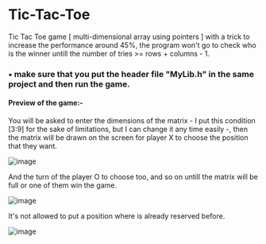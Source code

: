 # Tic-Tac-Toe
Tic Tac Toe game [ multi-dimensional array using pointers ] with a trick to increase the performance around 45%, the program won't go to check who is the winner untill the number of tries >= rows + columns - 1.

### • make sure that you put the header file "MyLib.h" in the same project and then run the game.

#### Preview of the game:-

You will be asked to enter the dimensions of the matrix - I put this condition [3:9] for the sake of limitations, but I can change it any time easily -, then the matrix will be drawn on the screen for player X to choose the position that they want.

![image](https://user-images.githubusercontent.com/16564006/218282725-a28b427f-2816-4a6a-a3fa-7e3166f5cc4f.png)

And the turn of the player O to choose too, and so on untill the matrix will be full or one of them win the game.

![image](https://user-images.githubusercontent.com/16564006/218283181-26a2dcb1-c275-40fe-b38f-1cd93dc31648.png)

It's not allowed to put a position where is already reserved before.

![image](https://user-images.githubusercontent.com/16564006/218283517-69306cce-971a-4005-adc6-9567aa925a21.png)
